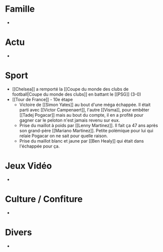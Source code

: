 # Famille
- 
# Actu
- 
# Sport
- [[Chelsea]] a remporté la [[Coupe du monde des clubs de football|Coupe du monde des clubs]] en battant le [[PSG]] (3-0)
- [[Tour de France]] - 10e étape
	- Victoire de [[Simon Yates]] au bout d'une méga échappée. Il était parti avec [[Victor Campenaert]], l'autre [[Visma]], pour embêter [[Tadej Pogacar]] mais au bout du compte, il en a profité pour gagner car le peloton n'est jamais revenu sur eux.
	- Prise du maillot à poids par [[Lenny Martinez]]. Il fait ça 47 ans après son grand-père [[Mariano Martinez]]. Petite polémique pour lui qui relaie Pogacar on ne sait pour quelle raison.
	- Prise du maillot blanc et jaune par [[Ben Healy]] qui était dans l'échappée pour ça.
# Jeux Vidéo
- 
# Culture / Confiture
- 
# Divers
- 
